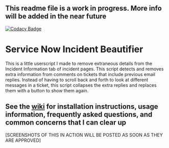 ## This readme file is a work in progress. More info will be added in the near future

[![Codacy Badge](https://api.codacy.com/project/badge/Grade/5ea036f7661f4384a7b169b2bec9d822)](https://app.codacy.com/app/thedudeguy1/Service-Now-Incident-Beautifier?utm_source=github.com&utm_medium=referral&utm_content=IncPlusPlus/Service-Now-Incident-Beautifier&utm_campaign=Badge_Grade_Settings)

# Service Now Incident Beautifier
This is a little userscript I made to remove extraneous details from the Incident Information tab of incident pages. This script detects and removes extra information from comments on tickets that include previous email replies. Instead of having to scroll back and forth to look at different messages in a ticket, this script collapses the extra replies and replaces them with a button to show them again.
## See the [wiki](https://github.com/IncPlusPlus/Service-Now-Incident-Beautifier/wiki/Home) for installation instructions, usage information, frequently asked questions, and common concerns that I can clear up

[SCREENSHOTS OF THIS IN ACTION WILL BE POSTED AS SOON AS THEY ARE APPROVED]
